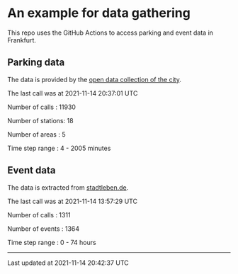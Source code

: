 # An example for data gathering

This repo uses the GitHub Actions to access parking and event data in Frankfurt.

## Parking data
The data is provided by the [open data collection of the city](https://www.offenedaten.frankfurt.de/).

The last call was at 2021-11-14 20:37:01 UTC

Number of calls   : 11930

Number of stations:    18

Number of areas   :     5

Time step range   :     4 -  2005 minutes


## Event data
The data is extracted from [stadtleben.de](https://stadtleben.de/frankfurt/).

The last call was at 2021-11-14 13:57:29 UTC

Number of calls   : 1311

Number of events  : 1364

Time step range   :    0 -   74 hours


----

Last updated at 2021-11-14 20:42:37 UTC
